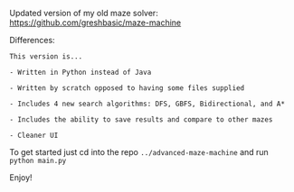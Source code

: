 Updated version of my old maze solver: https://github.com/greshbasic/maze-machine

Differences:

    This version is...
  
    - Written in Python instead of Java
    
    - Written by scratch opposed to having some files supplied
    
    - Includes 4 new search algorithms: DFS, GBFS, Bidirectional, and A*
    
    - Includes the ability to save results and compare to other mazes
    
    - Cleaner UI


To get started just cd into the repo `../advanced-maze-machine` and run `python main.py`

Enjoy!
